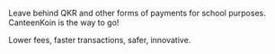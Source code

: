 Leave behind QKR and other forms of payments for school purposes.
CanteenKoin is the way to go!

Lower fees, faster transactions, safer, innovative.
